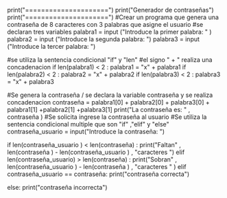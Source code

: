 print("=====================")
print("Generador de contraseñas")
print("=====================")
#Crear un programa que genera una contraseña de 8 caracteres con 3 palabras que asigne el usuario
#se declaran tres variables
palabra1 = input ("Introduce la primer palabra: " )
palabra2 = input ("Introduce la segunda palabra: ") 
palabra3 = input ("Introduce la tercer palabra: ")
 
#se utiliza la sentencia condicional  "if" y "len"
#el signo " + " realiza una concadenacion
if len(palabra1) < 2 :
    palabra1 =  "x"  +  palabra1
if len(palabra2) < 2 :
    palabra2 =  "x"  +  palabra2
if len(palabra3) < 2 :
    palabra3 =  "x"  +  palabra3
 
#Se genera la contraseña / se declara la variable contraseña y se realiza concadenacion
contraseña = palabra1[0] +  palabra2[0] + palabra3[0] + palabra1[1] +palabra2[1] +palabra3[1]
print("La contraseña es: " , contraseña ) 
#Se solicita ingrese la contraseña al usuario 
#Se utiliza la sentencia  condicional multiple que son "if"  ,"elif" y "else"
contraseña_usuario = input("Introduce la contraseña:  ")

if len(contraseña_usuario ) < len(contraseña) :
        print("Faltan" , len(contraseña ) - len(contraseña_usuario ) , "caracteres ")
elif len(contraseña_usuario) > len(contraseña) :
            print("Sobran" , len(contraseña_usuario ) -  len(contraseña ) , "caracteres " )
elif contraseña_usuario == contraseña:
             print("contraseña correcta")
               
else:
            print("contraseña incorrecta")
        
        
            
              
        
 
 
    
   

